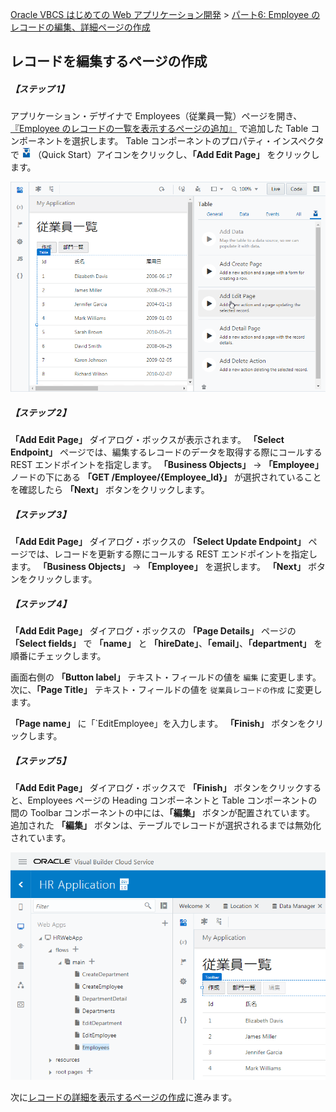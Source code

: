 [Oracle VBCS はじめての Web アプリケーション開発](../../README.md) >
[パート6: Employee のレコードの編集、詳細ページの作成](README.md)

## レコードを編集するページの作成

##### 【ステップ 1】

アプリケーション・デザイナで Employees（従業員一覧）ページを開き、[『Employee のレコードの一覧を表示するページの追加』](../part3/add_employees_table.md) で追加した Table コンポーネントを選択します。
Table コンポーネントのプロパティ・インスペクタで
<img src="../icons/vbcscp_qs_icon.png" alt="Quick Start アイコン">
（Quick Start）アイコンをクリックし、**「Add Edit Page」** をクリックします。

![Employees ページの Table コンポーネントの Quick Start メニューから「Add Edit Page」をクリック](images/employees_table_qs.png)

##### 【ステップ 2】

**「Add Edit Page」** ダイアログ・ボックスが表示されます。
**「Select Endpoint」** ページでは、編集するレコードのデータを取得する際にコールする REST エンドポイントを指定します。
**「Business Objects」** → **「Employee」** ノードの下にある **「GET /Employee/{Employee_Id}」** が選択されていることを確認したら **「Next」** ボタンをクリックします。

##### 【ステップ 3】

**「Add Edit Page」** ダイアログ・ボックスの **「Select Update Endpoint」** ページでは、レコードを更新する際にコールする REST エンドポイントを指定します。
**「Business Objects」** → **「Employee」** を選択します。 **「Next」** ボタンをクリックします。

##### 【ステップ 4】

**「Add Edit Page」** ダイアログ・ボックスの **「Page Details」** ページの **「Select fields」** で **「name」** と **「hireDate」**、**「email」**、**「department」** を順番にチェックします。

画面右側の **「Button label」** テキスト・フィールドの値を `編集` に変更します。
次に、**「Page Title」** テキスト・フィールドの値を `従業員レコードの作成` に変更します。

**「Page name」** に「`EditEmployee」を入力します。 **「Finish」** ボタンをクリックします。

##### 【ステップ 5】

**「Add Edit Page」** ダイアログ・ボックスで **「Finish」** ボタンをクリックすると、Employees ページの Heading コンポーネントと Table コンポーネントの間の Toolbar コンポーネントの中には、**「編集」** ボタンが配置されています。
追加された **「編集」** ボタンは、テーブルでレコードが選択されるまでは無効化されています。

![Employees ページ](images/edit_employee.png)

次に[レコードの詳細を表示するページの作成](detail_employee.md)に進みます。